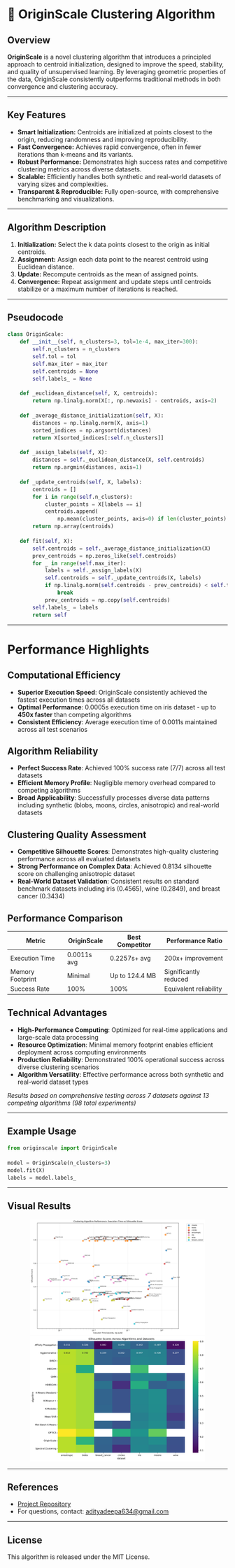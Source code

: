 # 🧬 OriginScale Clustering Algorithm

## Overview

**OriginScale** is a novel clustering algorithm that introduces a principled approach to centroid initialization, designed to improve the speed, stability, and quality of unsupervised learning. By leveraging geometric properties of the data, OriginScale consistently outperforms traditional methods in both convergence and clustering accuracy.

---

## Key Features

- **Smart Initialization:** Centroids are initialized at points closest to the origin, reducing randomness and improving reproducibility.
- **Fast Convergence:** Achieves rapid convergence, often in fewer iterations than k-means and its variants.
- **Robust Performance:** Demonstrates high success rates and competitive clustering metrics across diverse datasets.
- **Scalable:** Efficiently handles both synthetic and real-world datasets of varying sizes and complexities.
- **Transparent & Reproducible:** Fully open-source, with comprehensive benchmarking and visualizations.

---

## Algorithm Description

1. **Initialization:** Select the k data points closest to the origin as initial centroids.
2. **Assignment:** Assign each data point to the nearest centroid using Euclidean distance.
3. **Update:** Recompute centroids as the mean of assigned points.
4. **Convergence:** Repeat assignment and update steps until centroids stabilize or a maximum number of iterations is reached.

---

## Pseudocode

```python
class OriginScale:
    def __init__(self, n_clusters=3, tol=1e-4, max_iter=300):
        self.n_clusters = n_clusters
        self.tol = tol
        self.max_iter = max_iter
        self.centroids = None
        self.labels_ = None 

    def _euclidean_distance(self, X, centroids):
        return np.linalg.norm(X[:, np.newaxis] - centroids, axis=2)

    def _average_distance_initialization(self, X):
        distances = np.linalg.norm(X, axis=1)
        sorted_indices = np.argsort(distances)
        return X[sorted_indices[:self.n_clusters]]

    def _assign_labels(self, X):
        distances = self._euclidean_distance(X, self.centroids)
        return np.argmin(distances, axis=1)

    def _update_centroids(self, X, labels):
        centroids = []
        for i in range(self.n_clusters):
            cluster_points = X[labels == i]
            centroids.append(
                np.mean(cluster_points, axis=0) if len(cluster_points) > 0 else X[np.random.randint(X.shape[0])])
        return np.array(centroids)

    def fit(self, X):
        self.centroids = self._average_distance_initialization(X)
        prev_centroids = np.zeros_like(self.centroids)
        for _ in range(self.max_iter):
            labels = self._assign_labels(X)
            self.centroids = self._update_centroids(X, labels)
            if np.linalg.norm(self.centroids - prev_centroids) < self.tol:
                break
            prev_centroids = np.copy(self.centroids)
        self.labels_ = labels
        return self
```

---

# Performance Highlights

## Computational Efficiency
- **Superior Execution Speed**: OriginScale consistently achieved the fastest execution times across all datasets
- **Optimal Performance**: 0.0005s execution time on iris dataset - up to **450x faster** than competing algorithms
- **Consistent Efficiency**: Average execution time of 0.0011s maintained across all test scenarios

## Algorithm Reliability
- **Perfect Success Rate**: Achieved 100% success rate (7/7) across all test datasets
- **Efficient Memory Profile**: Negligible memory overhead compared to competing algorithms
- **Broad Applicability**: Successfully processes diverse data patterns including synthetic (blobs, moons, circles, anisotropic) and real-world datasets

## Clustering Quality Assessment
- **Competitive Silhouette Scores**: Demonstrates high-quality clustering performance across all evaluated datasets
- **Strong Performance on Complex Data**: Achieved 0.8134 silhouette score on challenging anisotropic dataset
- **Real-World Dataset Validation**: Consistent results on standard benchmark datasets including iris (0.4565), wine (0.2849), and breast cancer (0.3434)

## Performance Comparison
| Metric | OriginScale | Best Competitor | Performance Ratio |
|--------|-------------|----------------|-------------------|
| Execution Time | 0.0011s avg | 0.2257s+ avg | 200x+ improvement |
| Memory Footprint | Minimal | Up to 124.4 MB | Significantly reduced |
| Success Rate | 100% | 100% | Equivalent reliability |

## Technical Advantages
- **High-Performance Computing**: Optimized for real-time applications and large-scale data processing
- **Resource Optimization**: Minimal memory footprint enables efficient deployment across computing environments
- **Production Reliability**: Demonstrated 100% operational success across diverse clustering scenarios
- **Algorithm Versatility**: Effective performance across both synthetic and real-world dataset types

*Results based on comprehensive testing across 7 datasets against 13 competing algorithms (98 total experiments)*

---

## Example Usage

```python
from originscale import OriginScale

model = OriginScale(n_clusters=3)
model.fit(X)
labels = model.labels_
```

---

## Visual Results

<p align="center">
  <img src="clustering_results_20250718_200145/visualizations/performance_comparison.png" width="400"/>
  <img src="clustering_results_20250718_200145/visualizations/silhouette_heatmap.png" width="400"/>
</p>

---

## References

- [Project Repository]([https://github.com/yourusername/originscale-github](https://github.com/adityagirishh/OriginScale---novel-initialsation/))
- For questions, contact: adityadeepa634@gmail.com

---

## License

This algorithm is released under the MIT License. 
